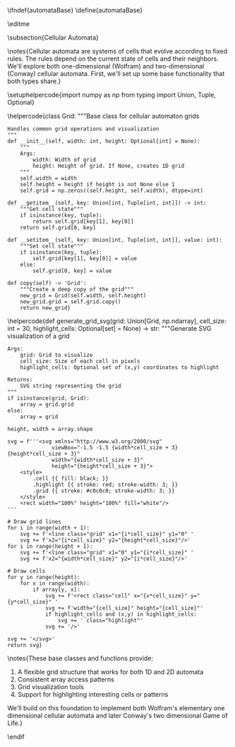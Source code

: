 \ifndef{automataBase}
\define{automataBase}

\editme

\subsection{Cellular Automata}

\notes{Cellular automata are systems of cells that evolve according to fixed rules. The rules depend on the current state of cells and their neighbors. We'll explore both one-dimensional (Wolfram) and two-dimensional (Conway) cellular automata. First, we'll set up some base functionality that both types share.}

\setuphelpercode{import numpy as np
from typing import Union, Tuple, Optional}

\helpercode{class Grid:
    """Base class for cellular automaton grids
    
    Handles common grid operations and visualization
    """
    def __init__(self, width: int, height: Optional[int] = None):
        """
        Args:
            width: Width of grid
            height: Height of grid. If None, creates 1D grid
        """
        self.width = width
        self.height = height if height is not None else 1
        self.grid = np.zeros((self.height, self.width), dtype=int)
        
    def __getitem__(self, key: Union[int, Tuple[int, int]]) -> int:
        """Get cell state"""
        if isinstance(key, tuple):
            return self.grid[key[1], key[0]]
        return self.grid[0, key]
        
    def __setitem__(self, key: Union[int, Tuple[int, int]], value: int):
        """Set cell state"""
        if isinstance(key, tuple):
            self.grid[key[1], key[0]] = value
        else:
            self.grid[0, key] = value
            
    def copy(self) -> 'Grid':
        """Create a deep copy of the grid"""
        new_grid = Grid(self.width, self.height)
        new_grid.grid = self.grid.copy()
        return new_grid}

\helpercode{def generate_grid_svg(grid: Union[Grid, np.ndarray], 
                        cell_size: int = 30,
                        highlight_cells: Optional[set] = None) -> str:
    """Generate SVG visualization of a grid
    
    Args:
        grid: Grid to visualize
        cell_size: Size of each cell in pixels
        highlight_cells: Optional set of (x,y) coordinates to highlight
        
    Returns:
        SVG string representing the grid
    """
    if isinstance(grid, Grid):
        array = grid.grid
    else:
        array = grid
        
    height, width = array.shape
    
    svg = f'''<svg xmlns="http://www.w3.org/2000/svg"
                  viewBox="-1.5 -1.5 {width*cell_size + 3} {height*cell_size + 3}"
                  width="{width*cell_size + 3}"
                  height="{height*cell_size + 3}">
        <style>
            .cell {{ fill: black; }}
            .highlight {{ stroke: red; stroke-width: 3; }}
            .grid {{ stroke: #c0c0c0; stroke-width: 3; }}
        </style>
        <rect width="100%" height="100%" fill="white"/>
    '''
    
    # Draw grid lines
    for i in range(width + 1):
        svg += f'<line class="grid" x1="{i*cell_size}" y1="0" '
        svg += f'x2="{i*cell_size}" y2="{height*cell_size}"/>'
    for i in range(height + 1):
        svg += f'<line class="grid" x1="0" y1="{i*cell_size}" '
        svg += f'x2="{width*cell_size}" y2="{i*cell_size}"/>'
        
    # Draw cells
    for y in range(height):
        for x in range(width):
            if array[y, x]:
                svg += f'<rect class="cell" x="{x*cell_size}" y="{y*cell_size}" '
                svg += f'width="{cell_size}" height="{cell_size}"'
                if highlight_cells and (x,y) in highlight_cells:
                    svg += ' class="highlight"'
                svg += '/>'
                
    svg += '</svg>'
    return svg}

\notes{These base classes and functions provide:

1. A flexible grid structure that works for both 1D and 2D automata
2. Consistent array access patterns
3. Grid visualization tools
4. Support for highlighting interesting cells or patterns

We'll build on this foundation to implement both Wolfram's elementary one dimensional cellular automata and later Conway's two dimensional Game of Life.}

\endif
